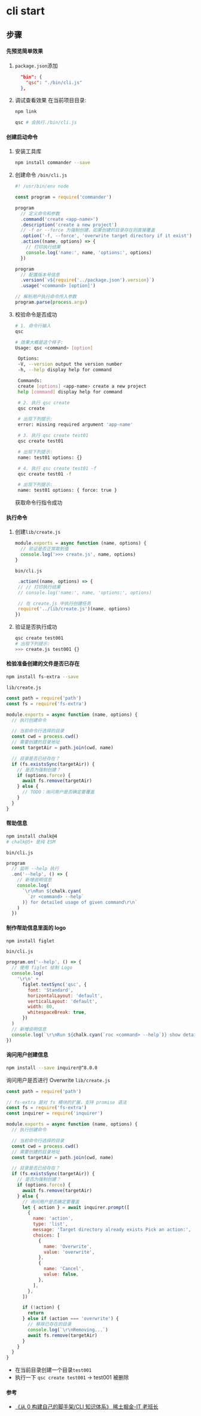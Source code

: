 # cli start

## 步骤

#### 先预览简单效果

1. `package.json`添加

   ```json
     "bin": {
       "qsc": "./bin/cli.js"
     },
   ```

2. 调试查看效果
   在当前项目目录:

   ```bash
   npm link

   qsc # 会执行./bin/cli.js
   ```

#### 创建启动命令

1. 安装工具库
   ```bash
   npm install commander --save
   ```
2. 创建命令
   `/bin/cli.js `

   ```js
   #! /usr/bin/env node

   const program = require('commander')

   program
     // 定义命令和参数
     .command('create <app-name>')
     .description('create a new project')
     // -f or --force 为强制创建，如果创建的目录存在则直接覆盖
     .option('-f, --force', 'overwrite target directory if it exist')
     .action((name, options) => {
       // 打印执行结果
       console.log('name:', name, 'options:', options)
     })

   program
     // 配置版本号信息
     .version(`v${require('../package.json').version}`)
     .usage('<command> [option]')

   // 解析用户执行命令传入参数
   program.parse(process.argv)
   ```

3. 校验命令是否成功

   ```bash
   # 1. 命令行输入
   qsc

   # 效果大概是这个样子:
   Usage: qsc <command> [option]

    Options:
    -V, --version output the version number
    -h, --help display help for command

    Commands:
    create [options] <app-name> create a new project
    help [command] display help for command

    # 2. 执行 qsc create
    qsc create

    # 出现下列提示:
    error: missing required argument 'app-name'

    # 3. 执行 qsc create test01
    qsc create test01

    # 出现下列提示:
    name: test01 options: {}

    # 4. 执行 qsc create test01 -f
    qsc create test01 -f

    # 出现下列提示:
    name: test01 options: { force: true }

   ```

   获取命令行指令成功

#### 执行命令

1. 创建`lib/create.js`

   ```js
   module.exports = async function (name, options) {
     // 验证是否正常取到值
     console.log('>>> create.js', name, options)
   }
   ```

   `bin/cli.js`

   ```js
    .action((name, options) => {
    // // 打印执行结果
    // console.log('name:', name, 'options:', options)

    // 在 create.js 中执行创建任务
    require('../lib/create.js')(name, options)
   })
   ```

2. 验证是否执行成功

   ```bash
   qsc create test001
   # 出现下列提示:
   >>> create.js test001 {}
   ```

#### 检验准备创建的文件是否已存在

```bash
npm install fs-extra --save
```

`lib/create.js`

```js
const path = require('path')
const fs = require('fs-extra')

module.exports = async function (name, options) {
  // 执行创建命令

  // 当前命令行选择的目录
  const cwd = process.cwd()
  // 需要创建的目录地址
  const targetAir = path.join(cwd, name)

  // 目录是否已经存在？
  if (fs.existsSync(targetAir)) {
    // 是否为强制创建？
    if (options.force) {
      await fs.remove(targetAir)
    } else {
      // TODO：询问用户是否确定要覆盖
    }
  }
}
```

#### 帮助信息

```bash
npm install chalk@4
# chalk@5+ 是纯 ESM
```

`bin/cli.js`

```js
program
  // 监听 --help 执行
  .on('--help', () => {
    // 新增说明信息
    console.log(
      `\r\nRun ${chalk.cyan(
        `zr <command> --help`
      )} for detailed usage of given command\r\n`
    )
  })
```

#### 制作帮助信息里面的 logo

```bash
npm install figlet
```

`bin/cli.js`

```js
program.on('--help', () => {
  // 使用 figlet 绘制 Logo
  console.log(
    '\r\n' +
      figlet.textSync('qsc', {
        font: 'Standard',
        horizontalLayout: 'default',
        verticalLayout: 'default',
        width: 80,
        whitespaceBreak: true,
      })
  )
  // 新增说明信息
  console.log(`\r\nRun ${chalk.cyan(`roc <command> --help`)} show details\r\n`)
})
```

#### 询问用户创建信息

```bash
npm install --save inquirer@^8.0.0
```

询问用户是否进行 Overwrite
`lib/create.js`

```js
const path = require('path')

// fs-extra 是对 fs 模块的扩展，支持 promise 语法
const fs = require('fs-extra')
const inquirer = require('inquirer')

module.exports = async function (name, options) {
  // 执行创建命令

  // 当前命令行选择的目录
  const cwd = process.cwd()
  // 需要创建的目录地址
  const targetAir = path.join(cwd, name)

  // 目录是否已经存在？
  if (fs.existsSync(targetAir)) {
    // 是否为强制创建？
    if (options.force) {
      await fs.remove(targetAir)
    } else {
      // 询问用户是否确定要覆盖
      let { action } = await inquirer.prompt([
        {
          name: 'action',
          type: 'list',
          message: 'Target directory already exists Pick an action:',
          choices: [
            {
              name: 'Overwrite',
              value: 'overwrite',
            },
            {
              name: 'Cancel',
              value: false,
            },
          ],
        },
      ])

      if (!action) {
        return
      } else if (action === 'overwrite') {
        // 移除已存在的目录
        console.log(`\r\nRemoving...`)
        await fs.remove(targetAir)
      }
    }
  }
}
```

- 在当前目录创建一个目录`test001`
- 执行一下 `qsc create test001` -> test001 被删除

#### 参考

- [《从 0 构建自己的脚手架/CLI 知识体系》 稀土掘金-IT 老班长](https://juejin.cn/post/6966119324478079007)
